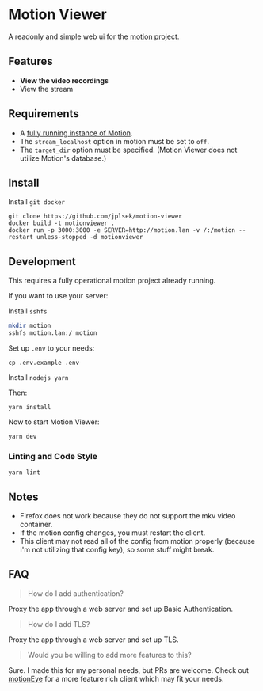 # Motion Viewer

A readonly and simple web ui for the [motion project](https://motion-project.github.io).

## Features

- **View the video recordings**
- View the stream

## Requirements

- A [fully running instance of Motion](https://motion-project.github.io/motion_guide.html).
- The `stream_localhost` option in motion must be set to `off`.
- The `target_dir` option must be specified. (Motion Viewer does not utilize Motion's database.)

## Install

Install `git docker`

```
git clone https://github.com/jplsek/motion-viewer
docker build -t motionviewer .
docker run -p 3000:3000 -e SERVER=http://motion.lan -v /:/motion --restart unless-stopped -d motionviewer
```

## Development

This requires a fully operational motion project already running.

If you want to use your server:

Install `sshfs`

```sh
mkdir motion
sshfs motion.lan:/ motion
```

Set up `.env` to your needs:

```
cp .env.example .env
```

Install `nodejs yarn`

Then:

```
yarn install
```

Now to start Motion Viewer:

```
yarn dev
```

### Linting and Code Style

```
yarn lint
```

## Notes

- Firefox does not work because they do not support the mkv video container.
- If the motion config changes, you must restart the client.
- This client may not read all of the config from motion properly (because I'm not utilizing that config key), so some stuff might break.

## FAQ

> How do I add authentication?

Proxy the app through a web server and set up Basic Authentication.

> How do I add TLS?

Proxy the app through a web server and set up TLS.

> Would you be willing to add more features to this?

Sure. I made this for my personal needs, but PRs are welcome. Check out [motionEye](https://github.com/ccrisan/motioneye) for a more feature rich client which may fit your needs.